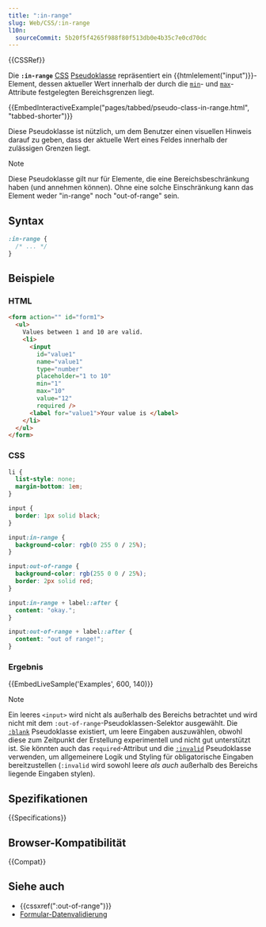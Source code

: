 ```yaml
---
title: ":in-range"
slug: Web/CSS/:in-range
l10n:
  sourceCommit: 5b20f5f4265f988f80f513db0e4b35c7e0cd70dc
---
```


{{CSSRef}}

Die **`:in-range`** [CSS](/de/docs/Web/CSS) [Pseudoklasse](/de/docs/Web/CSS/Pseudo-classes) repräsentiert ein {{htmlelement("input")}}-Element, dessen aktueller Wert innerhalb der durch die [`min`](/de/docs/Web/HTML/Element/input#min)- und [`max`](/de/docs/Web/HTML/Element/input#max)-Attribute festgelegten Bereichsgrenzen liegt.

{{EmbedInteractiveExample("pages/tabbed/pseudo-class-in-range.html", "tabbed-shorter")}}

Diese Pseudoklasse ist nützlich, um dem Benutzer einen visuellen Hinweis darauf zu geben, dass der aktuelle Wert eines Feldes innerhalb der zulässigen Grenzen liegt.

> [!NOTE]
> Diese Pseudoklasse gilt nur für Elemente, die eine Bereichsbeschränkung haben (und annehmen können). Ohne eine solche Einschränkung kann das Element weder "in-range" noch "out-of-range" sein.

## Syntax

```css
:in-range {
  /* ... */
}
```

## Beispiele

### HTML

```html
<form action="" id="form1">
  <ul>
    Values between 1 and 10 are valid.
    <li>
      <input
        id="value1"
        name="value1"
        type="number"
        placeholder="1 to 10"
        min="1"
        max="10"
        value="12"
        required />
      <label for="value1">Your value is </label>
    </li>
  </ul>
</form>
```

### CSS

```css
li {
  list-style: none;
  margin-bottom: 1em;
}

input {
  border: 1px solid black;
}

input:in-range {
  background-color: rgb(0 255 0 / 25%);
}

input:out-of-range {
  background-color: rgb(255 0 0 / 25%);
  border: 2px solid red;
}

input:in-range + label::after {
  content: "okay.";
}

input:out-of-range + label::after {
  content: "out of range!";
}
```

### Ergebnis

{{EmbedLiveSample('Examples', 600, 140)}}

> [!NOTE]
> Ein leeres `<input>` wird nicht als außerhalb des Bereichs betrachtet und wird nicht mit dem `:out-of-range`-Pseudoklassen-Selektor ausgewählt. Die [`:blank`](/de/docs/Web/CSS/:blank) Pseudoklasse existiert, um leere Eingaben auszuwählen, obwohl diese zum Zeitpunkt der Erstellung experimentell und nicht gut unterstützt ist. Sie könnten auch das `required`-Attribut und die [`:invalid`](/de/docs/Web/CSS/:invalid) Pseudoklasse verwenden, um allgemeinere Logik und Styling für obligatorische Eingaben bereitzustellen (`:invalid` wird sowohl leere _als auch_ außerhalb des Bereichs liegende Eingaben stylen).

## Spezifikationen

{{Specifications}}

## Browser-Kompatibilität

{{Compat}}

## Siehe auch

- {{cssxref(":out-of-range")}}
- [Formular-Datenvalidierung](/de/docs/Learn_web_development/Extensions/Forms/Form_validation)

